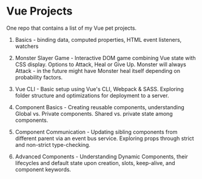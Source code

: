 # Vue Projects
One repo that contains a list of my Vue pet projects.

1. Basics - binding data, computed properties, HTML event listeners, watchers

2. Monster Slayer Game - Interactive DOM game combining Vue state with CSS display. Options to Attack, Heal or Give Up. Monster will always Attack - in the future might have Monster heal itself depending on probability factors.

3. Vue CLI - Basic setup using Vue's CLI, Webpack & SASS. Exploring folder structure and optimizations for deployment to a server.

4. Component Basics - Creating reusable components, understanding Global vs. Private components. Shared vs. private state among components.

5. Component Communication - Updating sibling components from different parent via an event bus service. Exploring props through strict and non-strict type-checking.

6. Advanced Components - Understanding Dynamic Components, their lifecycles and default state upon creation, slots, keep-alive, and component keywords.